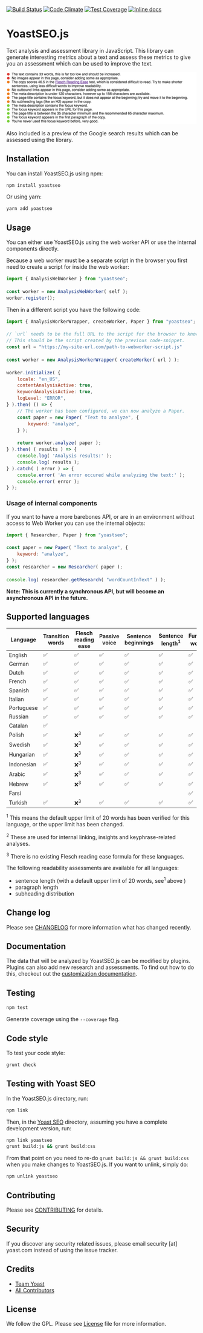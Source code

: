 [![Build Status](https://travis-ci.org/Yoast/YoastSEO.js.svg?branch=master)](https://travis-ci.org/Yoast/js-text-analysis)
[![Code Climate](https://codeclimate.com/repos/5524f75d69568028f6000fda/badges/f503961401819f93c64c/gpa.svg)](https://codeclimate.com/repos/5524f75d69568028f6000fda/feed)
[![Test Coverage](https://codeclimate.com/repos/5524f75d69568028f6000fda/badges/f503961401819f93c64c/coverage.svg)](https://codeclimate.com/repos/5524f75d69568028f6000fda/coverage)
[![Inline docs](http://inch-ci.org/github/yoast/yoastseo.js.svg?branch=master)](http://inch-ci.org/github/yoast/yoastseo.js)

# YoastSEO.js

Text analysis and assessment library in JavaScript. This library can generate interesting metrics about a text and assess these metrics to give you an assessment which can be used to improve the text.

![Screenshot of the assessment of the given text](/packages/yoastseo/images/assessment.png)

Also included is a preview of the Google search results which can be assessed using the library.

## Installation

You can install YoastSEO.js using npm:

```bash
npm install yoastseo
```

Or using yarn:

```bash
yarn add yoastseo
```

## Usage

You can either use YoastSEO.js using the web worker API or use the internal components directly.

Because a web worker must be a separate script in the browser you first need to create a script for inside the web worker:

```js
import { AnalysisWebWorker } from "yoastseo";

const worker = new AnalysisWebWorker( self );
worker.register();
```

Then in a different script you have the following code:

```js
import { AnalysisWorkerWrapper, createWorker, Paper } from "yoastseo";

// `url` needs to be the full URL to the script for the browser to know where to load the worker script from.
// This should be the script created by the previous code-snippet.
const url = "https://my-site-url.com/path-to-webworker-script.js"

const worker = new AnalysisWorkerWrapper( createWorker( url ) );

worker.initialize( {
    locale: "en_US",
    contentAnalysisActive: true,
    keywordAnalysisActive: true,
    logLevel: "ERROR",
} ).then( () => {
    // The worker has been configured, we can now analyze a Paper.
    const paper = new Paper( "Text to analyze", {
        keyword: "analyze",
    } );

    return worker.analyze( paper );
} ).then( ( results ) => {
    console.log( 'Analysis results:' );
    console.log( results );
} ).catch( ( error ) => {
    console.error( 'An error occured while analyzing the text:' );
    console.error( error );
} );
```

### Usage of internal components

If you want to have a more barebones API, or are in an environment without access to Web Worker you can use the internal objects:

```js
import { Researcher, Paper } from "yoastseo";

const paper = new Paper( "Text to analyze", {
    keyword: "analyze",
} );
const researcher = new Researcher( paper );

console.log( researcher.getResearch( "wordCountInText" ) );
```

**Note: This is currently a synchronous API, but will become an asynchronous API in the future.**

## Supported languages
| Language   	| Transition words 	| Flesch reading ease 	| Passive voice 	| Sentence beginnings 	| Sentence length<sup>1</sup> 	| Function words<sup>2</sup> 	|
|------------	|------------------	|---------------------	|---------------	|---------------------	|-----------------------------	|----------------------------	|
| English    	| ✅                	| ✅                   	| ✅             	| ✅                   	| ✅                           	| ✅                          	|
| German     	| ✅                	| ✅                   	| ✅             	| ✅                   	| ✅                           	| ✅                          	|
| Dutch      	| ✅                	| ✅                   	| ✅             	| ✅                   	| ✅                           	| ✅                          	|
| French     	| ✅                	| ✅                   	| ✅             	| ✅                   	| ✅                           	| ✅                          	|
| Spanish    	| ✅                	| ✅                   	| ✅             	| ✅                   	| ✅                           	| ✅                          	|
| Italian    	| ✅                	| ✅                   	| ✅             	| ✅                   	| ✅                           	| ✅                          	|
| Portuguese 	| ✅                	| ✅                   	| ✅             	| ✅                   	| ✅                           	| ✅                          	|
| Russian    	| ✅                	| ✅                   	| ✅             	| ✅                   	| ✅                           	| ✅                          	|
| Catalan    	| ✅                	|                     	|               	|                     	|                             	|                            	|
| Polish     	| ✅                	| ❌<sup>3</sup>       	| ✅             	| ✅                   	| ✅                           	| ✅                          	|
| Swedish    	| ✅                	| ❌<sup>3</sup>       	| ✅             	| ✅                   	| ✅                           	| ✅                          	|
| Hungarian  	| ✅                	| ❌<sup>3</sup>        |  ✅          	|     ✅           	|         ✅             	|             ✅                 	|                            	|
| Indonesian 	| ✅                	| ❌<sup>3</sup>       	| ✅             	| ✅                   	| ✅                           	| ✅                          	|
| Arabic    	| ✅                	| ❌<sup>3</sup>        | ✅             	| ✅                   	| ✅                           	| ✅                          	|
| Hebrew      |   ✅                | ❌<sup>3</sup>             | ✅             |    ✅               |      ✅                   |           ✅                     | ✅                         |
| Farsi    	  |                  	|                         |               	|                       |                             	| ✅                          	|
| Turkish     	| ✅                	| ❌<sup>3</sup>       	| ✅             	| ✅                   	| ✅                           	| ✅                          	|

<sup>1</sup> This means the default upper limit of 20 words has been verified for this language, or the upper limit has been changed.

<sup>2</sup> These are used for internal linking, insights and keyphrase-related analyses.

<sup>3</sup> There is no existing Flesch reading ease formula for these languages.


The following readability assessments are available for all languages:
- sentence length (with a default upper limit of 20 words, see<sup>1</sup> above )
- paragraph length
- subheading distribution

## Change log

Please see [CHANGELOG](CHANGELOG.md) for more information what has changed recently.

## Documentation

The data that will be analyzed by YoastSEO.js can be modified by plugins. Plugins can also add new research and assessments. To find out how to do this, checkout out the [customization documentation](./docs/Customization.md).

## Testing

```bash
npm test
```

Generate coverage using the `--coverage` flag.

## Code style

To test your code style:

```bash
grunt check
```

## Testing with Yoast SEO

In the YoastSEO.js directory, run:

```bash
npm link
```

Then, in the [Yoast SEO](https://github.com/Yoast/wordpress-seo) directory, assuming you have a complete development version, run:

```bash
npm link yoastseo
grunt build:js && grunt build:css
```

From that point on you need to re-do `grunt build:js && grunt build:css` when you make changes to YoastSEO.js. If you want to unlink, simply do:

```bash
npm unlink yoastseo
```

## Contributing

Please see [CONTRIBUTING](.github/CONTRIBUTING.md) for details.

## Security

If you discover any security related issues, please email security [at] yoast.com instead of using the issue tracker.

## Credits

- [Team Yoast](https://github.com/orgs/Yoast/people)
- [All Contributors](https://github.com/Yoast/YoastSEO.js/graphs/contributors)

## License

We follow the GPL. Please see [License](LICENSE) file for more information.

